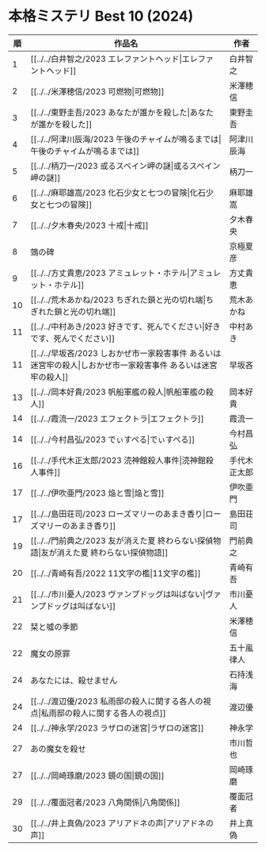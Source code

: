 # 本格ミステリ Best 10 (2024)

| 順   | 作品名                                                               | 作者     |
| --- | ----------------------------------------------------------------- | ------ |
| 1   | [[../../白井智之/2023 エレファントヘッド\|エレファントヘッド]]                          | 白井智之   |
| 2   | [[../../米澤穂信/2023 可燃物\|可燃物]]                                      | 米澤穂信   |
| 3   | [[../../東野圭吾/2023 あなたが誰かを殺した\|あなたが誰かを殺した]]                        | 東野圭吾   |
| 4   | [[../../阿津川辰海/2023 午後のチャイムが鳴るまでは\|午後のチャイムが鳴るまでは]]                 | 阿津川辰海  |
| 5   | [[../../柄刀一/2023 或るスペイン岬の謎\|或るスペイン岬の謎]]                           | 柄刀一    |
| 6   | [[../../麻耶雄嵩/2023 化石少女と七つの冒険\|化石少女と七つの冒険]]                        | 麻耶雄嵩   |
| 7   | [[../../夕木春央/2023 十戒\|十戒]]                                        | 夕木春央   |
| 8   | 鵼の碑                                                               | 京極夏彦   |
| 9   | [[../../方丈貴恵/2023 アミュレット・ホテル\|アミュレット・ホテル]]                        | 方丈貴恵   |
| 10  | [[../../荒木あかね/2023 ちぎれた鎖と光の切れ端\|ちぎれた鎖と光の切れ端]]                     | 荒木あかね  |
| 11  | [[../../中村あき/2023 好きです、死んでください\|好きです、死んでください]]                    | 中村あき   |
| 11  | [[../../早坂吝/2023 しおかぜ市一家殺害事件 あるいは迷宮牢の殺人\|しおかぜ市一家殺害事件 あるいは迷宮牢の殺人]] | 早坂吝    |
| 13  | [[../../岡本好貴/2023 帆船軍艦の殺人\|帆船軍艦の殺人]]                              | 岡本好貴   |
| 14  | [[../../霞流一/2023 エフェクトラ\|エフェクトラ]]                                 | 霞流一    |
| 14  | [[../../今村昌弘/2023 でぃすぺる\|でぃすぺる]]                                  | 今村昌弘   |
| 16  | [[../../手代木正太郎/2023 涜神館殺人事件\|涜神館殺人事件]]                            | 手代木正太郎 |
| 17  | [[../../伊吹亜門/2023 焔と雪\|焔と雪]]                                      | 伊吹亜門   |
| 17  | [[../../島田荘司/2023 ローズマリーのあまき香り\|ローズマリーのあまき香り]]                    | 島田荘司   |
| 19  | [[../../門前典之/2023 友が消えた夏 終わらない探偵物語\|友が消えた夏 終わらない探偵物語]]            | 門前典之   |
| 20  | [[../../青崎有吾/2022 11文字の檻\|11文字の檻]]                                | 青崎有吾   |
| 21  | [[../../市川憂人/2023 ヴァンプドッグは叫ばない\|ヴァンプドッグは叫ばない]]                    | 市川憂人   |
| 22  | 栞と噓の季節                                                            | 米澤穂信   |
| 22  | 魔女の原罪                                                             | 五十嵐律人  |
| 24  | あなたには、殺せません                                                       | 石持浅海   |
| 24  | [[../../渡辺優/2023 私雨邸の殺人に関する各人の視点\|私雨邸の殺人に関する各人の視点]]               | 渡辺優    |
| 24  | [[../../神永学/2023 ラザロの迷宮\|ラザロの迷宮]]                                 | 神永学    |
| 27  | あの魔女を殺せ                                                           | 市川哲也   |
| 27  | [[../../岡崎琢磨/2023 鏡の国\|鏡の国]]                                      | 岡崎琢磨   |
| 29  | [[../../覆面冠者/2023 八角関係\|八角関係]]                                    | 覆面冠者   |
| 30  | [[../../井上真偽/2023 アリアドネの声\|アリアドネの声]]                              | 井上真偽   |
